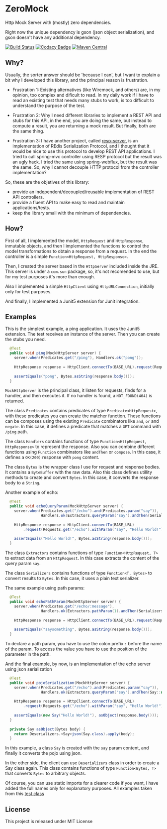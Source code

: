 # ZeroMock

Http Mock Server with (mostly) zero dependencies.

Right now the unique dependency is gson (json object serialization), and gson doesn't have any additional dependency.

[![Build Status](https://api.travis-ci.org/tonivade/zeromock.svg?branch=master)](https://travis-ci.org/tonivade/zeromock)
[![Codacy Badge](https://api.codacy.com/project/badge/Grade/a3718bd59d674b8592065ac84abdf82c)](https://www.codacy.com/app/tonivade/zeromock?utm_source=github.com&amp;utm_medium=referral&amp;utm_content=tonivade/zeromock&amp;utm_campaign=Badge_Grade)
[![Maven Central](https://maven-badges.herokuapp.com/maven-central/com.github.tonivade/zeromock/badge.svg)](https://maven-badges.herokuapp.com/maven-central/com.github.tonivade/zeromock)


## Why?

Usually, the sorter answer should be 'because I can', but I want to explain a bit why I developed this library, and the principal reason is frustration.

  - Frustration 1: Existing alternatives (like Wiremock, and others) are, in my opinion, too complex and dificult to read. In my daily work if I have to read an existing test that needs many stubs to work, is too difficult to understand the purpose of the test.
  
  - Frustration 2: Why I need different libraries to implement a REST API and stubs for this API, in the end, you are doing the same, but instead to compute a result, you are returning a mock result. But finally, both are the same thing.
  
  - Frustration 3: I have another project, called [resp-server](https://github.com/tonivade/resp-server), is an implementation of REdis Serialization Protocol, and I thought that it would be nice to use this protocol to develop REST API applications. I tried to call spring-mvc controller using RESP protocol but the result was an ugly hack. I tried the same using spring-webflux, but the result was the same. So, why I cannot decouple HTTP protocol from the controller implementation?

So, these are the objetives of this library:
  - provide an independent/decoupled/reusable implementation of REST API controllers.
  - provide a fluent API to make easy to read and maintain applications/tests.
  - keep the library small with the minimum of dependencies.

## How?

First of all, I implemented the model, `HttpRequest` and `HttpResponse`, inmutable objects, and then I implemented the functions to control the model transformations to obtain a response from a request. In the end the controller is a simple `Function<HttpRequest, HttpResponse>`.

Then, I created the server based in the `HttpServer` included inside the JRE. This server is under a `com.sun` package, so, it's not recomended to use, but for my test purposes it's more than enough.

Also I implemented a simple `HttpClient` using `HttpURLConnection`, initially only for test purposes.

And finally, I implemented a Junit5 extension for Junit integration.

## Examples

This is the simplest example, a ping application. It uses the Junit5 extension. The test receives an instance of the server. Then you can create the stubs you need.

```java
  @Test
  public void ping(MockHttpServer server) {
    server.when(Predicates.get("/ping"), Handlers.ok("pong"));
    
    HttpResponse response = HttpClient.connectTo(BASE_URL).request(Requests.get("/ping"));
    
    assertEquals("pong", Bytes.asString(response.body()));
  }
```

`MockHttpServer` is the principal class, it listen for requests, finds for a handler, and then executes it. If no handler is found, a `NOT_FOUND(404)` is returned.

The class `Predicates` contains predicates of type `Predicate<HttpRequest>`, with these predicates you can create the matcher function. These functions can be composes using the existing `Predicate` combinators like `and`, `or` and `negate`. In this case, it defines a predicate that matches a `GET` command with `/ping` path.

The class `Handlers` contains functions of type `Function<HttpRequest, HttpResponse>` to represent the response. Also you can combine different functions using `Function` combinators like `andThen` or `compose`. In this case, it defines a `OK(200)` response with `pong` content.

The class `Bytes` is the wrapper class I use for request and response bodies. It contains a `ByteBuffer` with the raw data. Also this class defines utillity methods to create and convert `Bytes`. In this case, it converts the response body to a `String`.

Another example of echo:

```java
  @Test
  public void echoQueryParam(MockHttpServer server) {
    server.when(Predicates.get("/echo").and(Predicates.param("say")), 
                Handlers.ok(Extractors.queryParam("say").andThen(Serializers.plain())));
    
    HttpResponse response = HttpClient.connectTo(BASE_URL)
        .request(Requests.get("/echo").withParam("say", "Hello World!"));
    
    assertEquals("Hello World!", Bytes.asString(response.body()));
  }
```

The class `Extractors` contains functions of type `Function<HttpRequest, T>` to extract data from an `HttpRequest`. In this case extracts the content of the query param `say`.

The class `Serializers` contains functions of type `Function<T, Bytes>` to convert results to `Bytes`. In this case, it uses a plain text serializer.

The same example using path params:

```java
  @Test
  public void echoPathParam(MockHttpServer server) {
    server.when(Predicates.get("/echo/:message"), 
                Handlers.ok(Extractors.pathParam(1).andThen(Serializers.plain())));
    
    HttpResponse response = HttpClient.connectTo(BASE_URL).request(Requests.get("/echo/saysomething"));
    
    assertEquals("saysomething", Bytes.asString(response.body()));
  }
```

To declare a path param, you have to use the colon prefix `:` before the name of the param. To access the value you have to use the position of the parameter in the path.

And the final example, by now, is an implementation of the echo server using json serialization

```java
  @Test
  public void pojoSerialization(MockHttpServer server) {
    server.when(Predicates.get("/echo").and(Predicates.param("say")), 
                Handlers.ok(Extractors.queryParam("say").andThen(Say::new).andThen(Serializers.json())));
    
    HttpResponse response = HttpClient.connectTo(BASE_URL)
        .request(Requests.get("/echo").withParam("say", "Hello World!"));
    
    assertEquals(new Say("Hello World!"), asObject(response.body()));
  }
  
  private Say asObject(Bytes body) {
    return Deserializers.<Say>json(Say.class).apply(body);
  }
```

In this example, a class `Say` is created with the `say` param content, and finally it converts the pojo using json.

In the other side, the client can use `Deserializers` class in order to create a Say class again. This class contains functions of type `Function<Bytes, T>` that converts `Bytes` to arbitrary objects.

Of course, you can use static imports for a clearer code if you want, I have added the full names only for explanatory purposes. All examples taken from this [test class](https://github.com/tonivade/zeromock/blob/master/src/test/java/com/github/tonivade/zeromock/ExamplesTest.java)

## License

This project is released under MIT License
